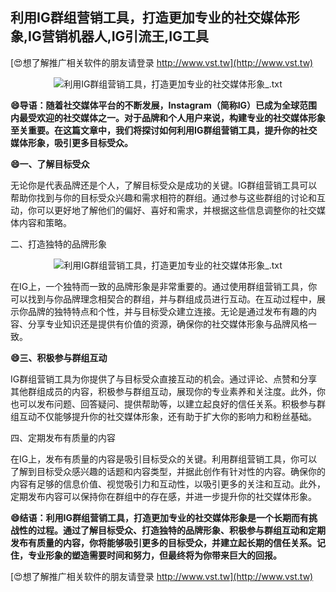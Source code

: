 ## **利用IG群组营销工具，打造更加专业的社交媒体形象,IG营销机器人,IG引流王,IG工具**

[😍想了解推广相关软件的朋友请登录 http://www.vst.tw](http://www.vst.tw)

 <center><img src="https://vst.tw/MP4/tuiguang/png/3.png" alt="利用IG群组营销工具，打造更加专业的社交媒体形象_.txt"></center>

**😄导语：随着社交媒体平台的不断发展，Instagram（简称IG）已成为全球范围内最受欢迎的社交媒体之一。对于品牌和个人用户来说，构建专业的社交媒体形象至关重要。在这篇文章中，我们将探讨如何利用IG群组营销工具，提升你的社交媒体形象，吸引更多目标受众。**

**😄一、了解目标受众**

无论你是代表品牌还是个人，了解目标受众是成功的关键。IG群组营销工具可以帮助你找到与你的目标受众兴趣和需求相符的群组。通过参与这些群组的讨论和互动，你可以更好地了解他们的偏好、喜好和需求，并根据这些信息调整你的社交媒体内容和策略。

二、打造独特的品牌形象

 <center><img src="https://vst.tw/MP4/tuiguang/png/8.png" alt="利用IG群组营销工具，打造更加专业的社交媒体形象_.txt"></center>

在IG上，一个独特而一致的品牌形象是非常重要的。通过使用群组营销工具，你可以找到与你品牌理念相契合的群组，并与群组成员进行互动。在互动过程中，展示你品牌的独特特点和个性，并与目标受众建立连接。无论是通过发布有趣的内容、分享专业知识还是提供有价值的资源，确保你的社交媒体形象与品牌风格一致。

**😄三、积极参与群组互动**

IG群组营销工具为你提供了与目标受众直接互动的机会。通过评论、点赞和分享其他群组成员的内容，积极参与群组互动，展现你的专业素养和关注度。此外，你也可以发布问题、回答疑问、提供帮助等，以建立起良好的信任关系。积极参与群组互动不仅能够提升你的社交媒体形象，还有助于扩大你的影响力和粉丝基础。

四、定期发布有质量的内容

在IG上，发布有质量的内容是吸引目标受众的关键。利用群组营销工具，你可以了解到目标受众感兴趣的话题和内容类型，并据此创作有针对性的内容。确保你的内容有足够的信息价值、视觉吸引力和互动性，以吸引更多的关注和互动。此外，定期发布内容可以保持你在群组中的存在感，并进一步提升你的社交媒体形象。

**😄结语：利用IG群组营销工具，打造更加专业的社交媒体形象是一个长期而有挑战性的过程。通过了解目标受众、打造独特的品牌形象、积极参与群组互动和定期发布有质量的内容，你将能够吸引更多的目标受众，并建立起长期的信任关系。记住，专业形象的塑造需要时间和努力，但最终将为你带来巨大的回报。**

[😍想了解推广相关软件的朋友请登录 http://www.vst.tw](http://www.vst.tw)



